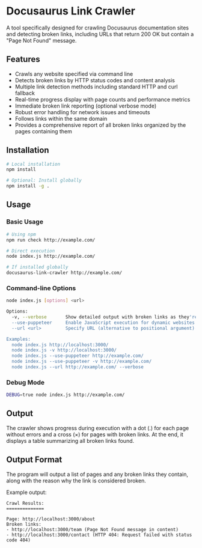 # Docusaurus Link Crawler

A tool specifically designed for crawling Docusaurus documentation sites and detecting broken links, including URLs that return 200 OK but contain a "Page Not Found" message.

## Features

- Crawls any website specified via command line
- Detects broken links by HTTP status codes and content analysis
- Multiple link detection methods including standard HTTP and curl fallback
- Real-time progress display with page counts and performance metrics
- Immediate broken link reporting (optional verbose mode)
- Robust error handling for network issues and timeouts
- Follows links within the same domain
- Provides a comprehensive report of all broken links organized by the pages containing them

## Installation

```bash
# Local installation
npm install

# Optional: Install globally
npm install -g .
```

## Usage

### Basic Usage

```bash
# Using npm
npm run check http://example.com/

# Direct execution
node index.js http://example.com/

# If installed globally
docusaurus-link-crawler http://example.com/
```

### Command-line Options

```bash
node index.js [options] <url>

Options:
  -v, --verbose       Show detailed output with broken links as they're found
  --use-puppeteer     Enable JavaScript execution for dynamic websites
  --url <url>         Specify URL (alternative to positional argument)

Examples:
  node index.js http://localhost:3000/
  node index.js -v http://localhost:3000/
  node index.js --use-puppeteer http://example.com/
  node index.js --use-puppeteer -v http://example.com/
  node index.js --url http://example.com/ --verbose
```

### Debug Mode

```bash
DEBUG=true node index.js http://example.com/
```

## Output

The crawler shows progress during execution with a dot (.) for each page without errors and a cross (×) for pages with broken links. At the end, it displays a table summarizing all broken links found.

## Output Format

The program will output a list of pages and any broken links they contain, along with the reason why the link is considered broken.

Example output:

```
Crawl Results:
==============

Page: http://localhost:3000/about
Broken links:
- http://localhost:3000/team (Page Not Found message in content)
- http://localhost:3000/contact (HTTP 404: Request failed with status code 404)
```
